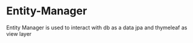# Entity-Manager
Entity Manager is used to interact with db as a data jpa
and thymeleaf as view layer
